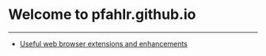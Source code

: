 <style type="text/css">@import url(https://pfahlr.github.io/default.css);</style>

# Welcome to pfahlr.github.io

---

- [Useful web browser extensions and enhancements](./browser-extensions-enhancements)

